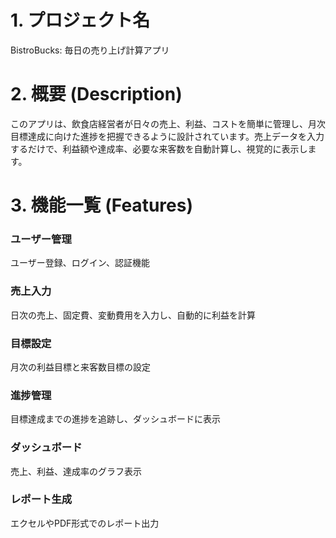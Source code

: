 # 1. プロジェクト名
BistroBucks: 毎日の売り上げ計算アプリ

# 2. 概要 (Description)
このアプリは、飲食店経営者が日々の売上、利益、コストを簡単に管理し、月次目標達成に向けた進捗を把握できるように設計されています。売上データを入力するだけで、利益額や達成率、必要な来客数を自動計算し、視覚的に表示します。

# 3. 機能一覧 (Features)
### ユーザー管理
ユーザー登録、ログイン、認証機能

### 売上入力
日次の売上、固定費、変動費用を入力し、自動的に利益を計算

### 目標設定
月次の利益目標と来客数目標の設定

### 進捗管理
目標達成までの進捗を追跡し、ダッシュボードに表示

### ダッシュボード
売上、利益、達成率のグラフ表示

### レポート生成
エクセルやPDF形式でのレポート出力
